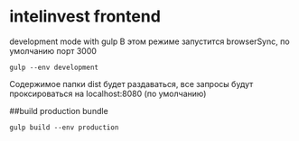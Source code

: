 # intelinvest frontend

development mode with gulp
В этом режиме запустится browserSync, по умолчанию порт 3000

```
gulp --env development
```
Содержимое папки dist будет раздаваться, все запросы будут проксироваться на localhost:8080 (по умолчанию)

##build production bundle
```
gulp build --env production
```
